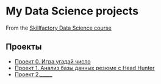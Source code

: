 # My Data Science projects

From the [Skillfactory Data Science course](https://skillfactory.ru/data-scientist-pro)

## Проекты

* [Проект 0. Игра угадай число](https://github.com/kosperski/sf_data_science/tree/main/project_0)
* [Проект 1. Анализ базы данных резюме c Head Hunter](https://github.com/kosperski/sf_data_science/tree/main/project_1)
* [Проект 2._____]()
